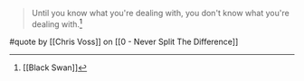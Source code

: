 > Until you know what you're dealing with, you don't know what you're dealing with.[^1]

#quote by [[Chris Voss]] on [[0 - Never Split The Difference]]

[^1]: [[Black Swan]]